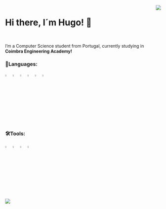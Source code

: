 <img src="https://cdni.iconscout.com/illustration/premium/thumb/coding-study-4024615-3328754.png" align="right">
<h1> Hi there, I´m Hugo! 👋 </h1>

<br>

I’m a Computer Science student from Portugal, currently studying in <b> Coimbra Engineering Academy!</b> 

<h3>🔧Languages: </h3>
<p>
<img src="https://cdn.jsdelivr.net/gh/devicons/devicon/icons/c/c-original.svg"  width=4% height=4%>
<img src="https://cdn.jsdelivr.net/gh/devicons/devicon/icons/cplusplus/cplusplus-original.svg" width=4% height=4%>
<img src="https://cdn.jsdelivr.net/gh/devicons/devicon/icons/javascript/javascript-original.svg" width=4% height=4%>
<img src="https://cdn.jsdelivr.net/gh/devicons/devicon/icons/html5/html5-original.svg" width=4% height=4%>
<img src="https://cdn.jsdelivr.net/gh/devicons/devicon/icons/css3/css3-original.svg" width=4% height=4%>
<img src="https://cdn.jsdelivr.net/gh/devicons/devicon/icons/mysql/mysql-original-wordmark.svg" width=4% height=4%>
</p>
<h3>🛠️Tools: </h3>
<p>
<img src="https://cdn.jsdelivr.net/gh/devicons/devicon/icons/vscode/vscode-original.svg" width=4% height=4%>
      <img src="https://cdn.jsdelivr.net/gh/devicons/devicon/icons/intellij/intellij-original.svg" width=4% height=4%>
<img src="https://cdn.jsdelivr.net/gh/devicons/devicon/icons/unix/unix-original.svg" width=4% height=4%>
<img src="https://cdn.jsdelivr.net/gh/devicons/devicon/icons/windows8/windows8-original.svg" width=4% height=4%>
</p>







<img src="https://github-readme-stats.vercel.app/api?username=hooper1337&&show_icons=true&title_color=ffffff&icon_color=bb2acf&text_color=daf7dc&bg_color=151515">
